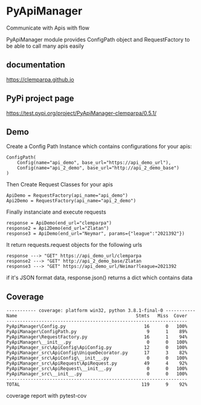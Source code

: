 # PyApiManager
 Communicate with Apis with flow


PyApiManager module provides ConfigPath object and RequestFactory to be able
to call many apis easily


## documentation 
https://clemparpa.github.io

## PyPi project page
https://test.pypi.org/project/PyApiManager-clemparpa/0.5.1/


## Demo

Create a Config Path Instance which contains configurations for your apis: 

    ConfigPath(
        Config(name="api_demo", base_url="https://api_demo_url"),
        Config(name="api_2_demo", base_url="http://api_2_demo_base")
    )
    
Then Create Request Classes for your apis

    ApiDemo = RequestFactory(api_name="api_demo")
    Api2Demo = RequestFactory(api_name="api_2_demo")
    
Finally instanciate and execute requests

    response = ApiDemo(end_url="clemparpa")
    response2 = Api2Demo(end_url="Zlatan")
    response3 = ApiDemo(end_url="Neymar", params={"league":"2021392"})

It return requests.request objects for the following urls

    response ---> "GET" https://api_demo_url/clemparpa
    response2 ---> "GET" http://api_2_demo_base/Zlatan
    response3 ---> "GET" https://api_demo_url/Neimar?league=2021392

if it's JSON format data, response.json() returns a dict which contains data


## Coverage
    ----------- coverage: platform win32, python 3.8.1-final-0 -----------
    Name                                            Stmts   Miss  Cover
    -------------------------------------------------------------------
    PyApiManager\Config.py                             16      0   100%
    PyApiManager\ConfigPath.py                          9      1    89%
    PyApiManager\RequestFactory.py                     16      1    94%
    PyApiManager\__init__.py                            0      0   100%
    PyApiManager_src\ApiConfig\ApiConfig.py            12      0   100%
    PyApiManager_src\ApiConfig\UniqueDecorator.py      17      3    82%
    PyApiManager_src\ApiConfig\__init__.py              0      0   100%
    PyApiManager_src\ApiRequest\ApiRequest.py          49      4    92%
    PyApiManager_src\ApiRequest\__init__.py             0      0   100%
    PyApiManager_src\__init__.py                        0      0   100%
    -------------------------------------------------------------------
    TOTAL                                             119      9    92%


coverage report with pytest-cov